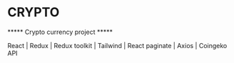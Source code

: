 # CRYPTO
***** Crypto currency project *****

React | Redux | Redux toolkit | Tailwind | React paginate | Axios | Coingeko API

